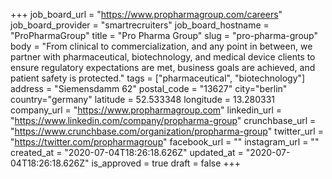 +++
job_board_url = "https://www.propharmagroup.com/careers"
job_board_provider = "smartrecruiters"
job_board_hostname = "ProPharmaGroup"
title = "Pro Pharma Group"
slug = "pro-pharma-group"
body = "From clinical to commercialization, and any point in between, we partner with pharmaceutical, biotechnology, and medical device clients to ensure regulatory expectations are met, business goals are achieved, and patient safety is protected."
tags = ["pharmaceutical", "biotechnology"]
address = "Siemensdamm 62"
postal_code = "13627"
city="berlin"
country="germany"
latitude = 52.533348
longitude = 13.280331
company_url = "https://www.propharmagroup.com"
linkedin_url = "https://www.linkedin.com/company/propharma-group"
crunchbase_url = "https://www.crunchbase.com/organization/propharma-group"
twitter_url = "https://twitter.com/propharmagroup"
facebook_url = ""
instagram_url = ""
created_at = "2020-07-04T18:26:18.626Z"
updated_at = "2020-07-04T18:26:18.626Z"
is_approved = true
draft = false
+++
